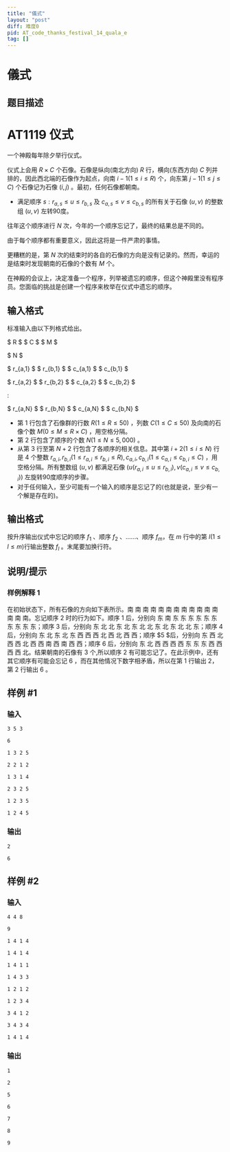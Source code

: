 ```yaml
---
title: "儀式"
layout: "post"
diff: 难度0
pid: AT_code_thanks_festival_14_quala_e
tag: []
---
```


# 儀式

## 题目描述

# AT1119 仪式
一个神殿每年除夕举行仪式。

仪式上会用 $R\times C$ 个石像。石像是纵向(南北方向) $R$ 行，横向(东西方向) $C$ 列并排的，因此西北端的石像作为起点，向南 $i-1(1\le i\le R)$ 个，向东第 $j-1(1\le j\le C)$ 个石像记为石像 $(i,j)$ 。最初，任何石像都朝南。

* 满足顺序 $s:r_{a,s}\le u\le r_{b,s}$ 及 $c_{a,s}\le v\le c_{b,s}$ 的所有关于石像 $(u,v)$ 的整数组 $(u,v)$ 左转90度。

往年这个顺序进行 $N$ 次，今年的一个顺序忘记了，最终的结果总是不同的。

由于每个顺序都有重要意义，因此这将是一件严肃的事情。

更糟糕的是，第 $N$ 次的结束时的各自的石像的方向是没有记录的。然而，幸运的是结束时发现朝南的石像的个数有 $M$ 个。

在神殿的会议上，决定准备一个程序，列举被遗忘的顺序，但这个神殿里没有程序员。您面临的挑战是创建一个程序来枚举在仪式中遗忘的顺序。

## 输入格式

标准输入由以下列格式给出。

 $ R $   $ C $   $ M $ 
 
 $ N $ 
 
 $ r_{a,1} $   $ r_{b,1} $   $ c_{a,1} $   $ c_{b,1} $ 
 
 $ r_{a,2} $   $ r_{b,2} $   $ c_{a,2} $   $ c_{b,2} $ 
 
:

 $ r_{a,N} $   $ r_{b,N} $   $ c_{a,N} $   $ c_{b,N} $ 
* 第 $1$ 行包含了石像群的行数 $R(1\le R\le 50)$ ，列数 $C(1\le C\le 50)$ 及向南的石像个数 $M(0\le M\le R\times C)$ ，用空格分隔。
* 第 $2$ 行包含了顺序的个数 $N(1\le N\le 5,000)$ 。
* 从第 $3$ 行至第 $N+2$ 行包含了各顺序的相关信息。其中第 $i+2(1\le i\le N)$ 行是 $4$ 个整数 $r_{a,i},r_{b,i}(1\le r_{a,i}\le r_{b,i}\le R),c_{a,i},c_{b,i}(1\le c_{a,i}\le c_{b,i}\le C)$ ，用空格分隔。所有整数组 $(u,v)$ 都满足石像 $(u(r_{a,i}\le u\le r_{b,i}),v(c_{a,i}\le v\le c_{b,i}))$ 左旋转90度顺序的步骤。
* 对于任何输入，至少可能有一个输入的顺序是忘记了的(也就是说，至少有一个解是存在的)。

## 输出格式

按升序输出仪式中忘记的顺序 $f_1$ 、顺序 $f_2$ 、……、顺序 $f_m$，在 $m$ 行中的第 $l(1\le l \le m)$行输出整数 $f_l$ 。末尾要加换行符。

## 说明/提示

### 样例解释 $1$
在初始状态下，所有石像的方向如下表所示。南 南 南 南 南 南 南 南 南 南 南 南 南 南 南。忘记顺序 $2$ 时的行为如下。顺序 $1$ 后，分别向 东 南 东 东 东 东 东 东 东 东 东 东；顺序 $3$ 后，分别向 东 北 北 东 北 东 北 北 东 北 东 北 北 东；顺序 $4$ 后，分别向 东 北 东 北 东 西 西 西 北 西 北 西 西；顺序 $5 $后，分别向 东 西 北 西 西 北 西 西 南 西 南 西 西；顺序 $6$ 后，分别向 东 北 西 西 西 西 东 东 东 西 西 西 西 北。结果朝南的石像有 $3$ 个,所以顺序 $2$ 有可能忘记了。在此示例中，还有其它顺序有可能会忘记 $6$ ，而在其他情况下数字相矛盾，所以在第 $1$ 行输出 $2$，第 $2$ 行输出 $6$ 。

## 样例 #1

### 输入

```
3 5 3
6
1 3 2 5
2 2 1 2
1 3 1 4
2 3 2 5
1 2 3 5
1 2 4 5
```

### 输出

```
2
6
```

## 样例 #2

### 输入

```
4 4 8
9
1 4 1 4
1 4 1 4
1 4 1 1
1 4 3 3
1 2 1 2
1 2 3 4
3 4 1 2
3 4 3 4
1 4 1 4
```

### 输出

```
1
2
5
6
7
8
9
```

